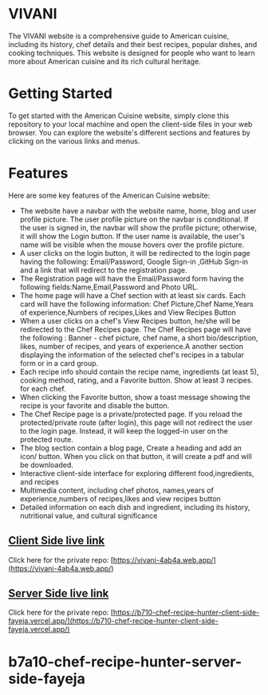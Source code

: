 # VIVANI

The VIVANI website is a comprehensive guide to American cuisine, including its history, chef details and their best recipes, popular dishes, and cooking techniques. This website is designed for people who want to learn more about American cuisine and its rich cultural heritage.

# Getting Started

To get started with the American Cuisine website, simply clone this repository to your local machine and open the client-side files in your web browser. You can explore the website's different sections and features by clicking on the various links and menus.

# Features

Here are some key features of the American Cuisine website:

- The website have a navbar with the website name, home, blog and user profile picture. The user profile picture on the navbar is conditional. If the user is signed in, the navbar will show the profile picture; otherwise, it will show the Login button. If the user name is available, the user's name will be visible when the mouse hovers over the profile picture.
- A user clicks on the login button, it will be redirected to the login page having the following: Email/Password, Google Sign-in ,GitHub Sign-in
  and a link that will redirect to the registration page.
- The Registration page will have the Email/Password form having the following fields:Name,Email,Password and Photo URL.
- The home page will have a Chef section with at least six cards. Each card will have the following information: Chef Picture,Chef Name,Years of experience,Numbers of recipes,Likes and View Recipes Button
- When a user clicks on a chef's View Recipes button, he/she will be redirected to the Chef Recipes page. The Chef Recipes page will have the following : Banner - chef picture, chef name, a short bio/description, likes, number of recipes, and years of experience.A another section displaying the information of the selected chef's recipes in a tabular form or in a card group.
- Each recipe info should contain the recipe name, ingredients (at least 5), cooking method, rating, and a Favorite button. Show at least 3 recipes. for each chef.
- When clicking the Favorite button, show a toast message showing the recipe is your favorite and disable the button.
- The Chef Recipe page is a private/protected page. If you reload the protected/private route (after login), this page will not redirect the user to the login page. Instead, it will keep the logged-in user on the protected route.
- The blog section contain a blog page, Create a heading and add an icon/ button. When you click on that button, it will create a pdf and will be downloaded.
- Interactive client-side interface for exploring different food,ingredients, and recipes
- Multimedia content, including chef photos, names,years of experience,numbers of recipes,likes and view recipes button
- Detailed information on each dish and ingredient, including its history, nutritional value, and cultural significance

## [Client Side live link](https://vivani-4ab4a.web.app/)

Click here for the private repo: [https://vivani-4ab4a.web.app/](https://vivani-4ab4a.web.app/)

## [Server Side live link](https://b710-chef-recipe-hunter-client-side-fayeja.vercel.app/)

Click here for the private repo: [https://b710-chef-recipe-hunter-client-side-fayeja.vercel.app/](https://b710-chef-recipe-hunter-client-side-fayeja.vercel.app/)

# b7a10-chef-recipe-hunter-server-side-fayeja
